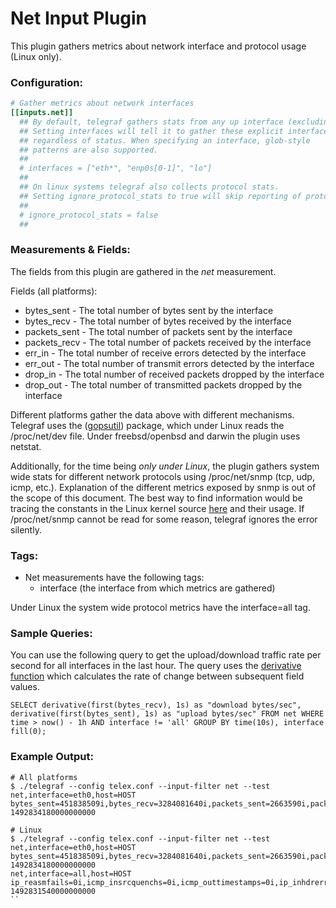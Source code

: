 # Net Input Plugin

This plugin gathers metrics about network interface and protocol usage (Linux only).

### Configuration:

```toml
# Gather metrics about network interfaces
[[inputs.net]]
  ## By default, telegraf gathers stats from any up interface (excluding loopback)
  ## Setting interfaces will tell it to gather these explicit interfaces,
  ## regardless of status. When specifying an interface, glob-style
  ## patterns are also supported.
  ##
  # interfaces = ["eth*", "enp0s[0-1]", "lo"]
  ##
  ## On linux systems telegraf also collects protocol stats.
  ## Setting ignore_protocol_stats to true will skip reporting of protocol metrics.
  ##
  # ignore_protocol_stats = false
  ##
```

### Measurements & Fields:

The fields from this plugin are gathered in the _net_ measurement.

Fields (all platforms):

* bytes_sent - The total number of bytes sent by the interface
* bytes_recv - The total number of bytes received by the interface
* packets_sent - The total number of packets sent by the interface
* packets_recv - The total number of packets received by the interface
* err_in - The total number of receive errors detected by the interface
* err_out - The total number of transmit errors detected by the interface
* drop_in - The total number of received packets dropped by the interface
* drop_out - The total number of transmitted packets dropped by the interface

Different platforms gather the data above with different mechanisms. Telegraf uses the ([gopsutil](https://github.com/shirou/gopsutil)) package, which under Linux reads the /proc/net/dev file.
Under freebsd/openbsd and darwin the plugin uses netstat.

Additionally, for the time being _only under Linux_, the plugin gathers system wide stats for different network protocols using /proc/net/snmp (tcp, udp, icmp, etc.).
Explanation of the different metrics exposed by snmp is out of the scope of this document. The best way to find information would be tracing the constants in the Linux kernel source [here](http://lxr.free-electrons.com/source/net/ipv4/proc.c) and their usage. If /proc/net/snmp cannot be read for some reason, telegraf ignores the error silently.

### Tags:

* Net measurements have the following tags:
    - interface (the interface from which metrics are gathered)

Under Linux the system wide protocol metrics have the interface=all tag.

### Sample Queries:

You can use the following query to get the upload/download traffic rate per second for all interfaces in the last hour. The query uses the [derivative function](https://docs.influxdata.com/influxdb/v1.2/query_language/functions#derivative) which calculates the rate of change between subsequent field values.

```
SELECT derivative(first(bytes_recv), 1s) as "download bytes/sec", derivative(first(bytes_sent), 1s) as "upload bytes/sec" FROM net WHERE time > now() - 1h AND interface != 'all' GROUP BY time(10s), interface fill(0);
```

### Example Output:

```
# All platforms
$ ./telegraf --config telex.conf --input-filter net --test
net,interface=eth0,host=HOST bytes_sent=451838509i,bytes_recv=3284081640i,packets_sent=2663590i,packets_recv=3585442i,err_in=0i,err_out=0i,drop_in=4i,drop_out=0i 1492834180000000000
```

```
# Linux
$ ./telegraf --config telex.conf --input-filter net --test
net,interface=eth0,host=HOST bytes_sent=451838509i,bytes_recv=3284081640i,packets_sent=2663590i,packets_recv=3585442i,err_in=0i,err_out=0i,drop_in=4i,drop_out=0i 1492834180000000000
net,interface=all,host=HOST ip_reasmfails=0i,icmp_insrcquenchs=0i,icmp_outtimestamps=0i,ip_inhdrerrors=0i,ip_inunknownprotos=0i,icmp_intimeexcds=10i,icmp_outaddrmasks=0i,icmp_indestunreachs=11005i,icmpmsg_outtype0=6i,tcp_retranssegs=14669i,udplite_outdatagrams=0i,ip_reasmtimeout=0i,ip_outnoroutes=2577i,ip_inaddrerrors=186i,icmp_outaddrmaskreps=0i,tcp_incsumerrors=0i,tcp_activeopens=55965i,ip_reasmoks=0i,icmp_inechos=6i,icmp_outdestunreachs=9417i,ip_reasmreqds=0i,icmp_outtimestampreps=0i,tcp_rtoalgorithm=1i,icmpmsg_intype3=11005i,icmpmsg_outtype69=129i,tcp_outsegs=2777459i,udplite_rcvbuferrors=0i,ip_fragoks=0i,icmp_inmsgs=13398i,icmp_outerrors=0i,tcp_outrsts=14951i,udplite_noports=0i,icmp_outmsgs=11517i,icmp_outechoreps=6i,icmpmsg_intype11=10i,icmp_inparmprobs=0i,ip_forwdatagrams=0i,icmp_inechoreps=1909i,icmp_outredirects=0i,icmp_intimestampreps=0i,icmpmsg_intype5=468i,tcp_rtomax=120000i,tcp_maxconn=-1i,ip_fragcreates=0i,ip_fragfails=0i,icmp_inredirects=468i,icmp_outtimeexcds=0i,icmp_outechos=1965i,icmp_inaddrmasks=0i,tcp_inerrs=389i,tcp_rtomin=200i,ip_defaultttl=64i,ip_outrequests=3366408i,ip_forwarding=2i,udp_incsumerrors=0i,udp_indatagrams=522136i,udplite_incsumerrors=0i,ip_outdiscards=871i,icmp_inerrors=958i,icmp_outsrcquenchs=0i,icmpmsg_intype0=1909i,tcp_insegs=3580226i,udp_outdatagrams=577265i,udp_rcvbuferrors=0i,udplite_sndbuferrors=0i,icmp_incsumerrors=0i,icmp_outparmprobs=0i,icmpmsg_outtype3=9417i,tcp_attemptfails=2652i,udplite_inerrors=0i,udplite_indatagrams=0i,ip_inreceives=4172969i,icmpmsg_outtype8=1965i,tcp_currestab=59i,udp_noports=5961i,ip_indelivers=4099279i,ip_indiscards=0i,tcp_estabresets=5818i,udp_sndbuferrors=3i,icmp_intimestamps=0i,icmpmsg_intype8=6i,udp_inerrors=0i,icmp_inaddrmaskreps=0i,tcp_passiveopens=452i 1492831540000000000
``
